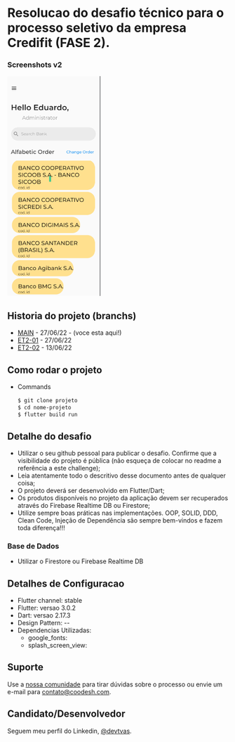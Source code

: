<h1>Resolucao do desafio técnico para o processo seletivo da empresa Credifit (FASE 2).</h1>

### Screenshots v2

<img src="assets/images/versao2.png" height="500em" /> 

## Historia do projeto (branchs)

- [MAIN](https://github.com/devtvas/flutter_challenge_credifit2/tree/main) - 27/06/22 - (voce esta aqui!)
- [ET2-01](https://github.com/devtvas/flutter_challenge_credifit2/tree/ET2-01) - 27/06/22 
- [ET2-02](https://github.com/devtvas/flutter_challenge_credifit2/tree/ET2-02) - 13/06/22

<h2>Como rodar o projeto</h2>

  + Commands

    ```
    $ git clone projeto
    $ cd nome-projeto
    $ flutter build run
    ```
    
<h2>Detalhe do desafio</h2>

* Utilizar o seu github pessoal para publicar o desafio. Confirme que a visibilidade do projeto é pública (não esqueça de colocar no readme a referência a este challenge); 
* Leia atentamente todo o descritivo desse documento antes de qualquer coisa; 
* O projeto deverá ser desenvolvido em Flutter/Dart; 
* Os produtos disponíveis no projeto da aplicação devem ser recuperados através do Firebase Realtime DB ou Firestore; 
* Utilize sempre boas práticas nas implementações. OOP, SOLID, DDD, Clean Code, Injeção de Dependência são sempre bem-vindos e fazem toda diferença!!!

###  Base de Dados

 
* Utilizar o Firestore ou Firebase Realtime DB

<h2>Detalhes de Configuracao</h2>
  
  + Flutter channel: stable 
  + Flutter: versao 3.0.2
  + Dart: versao 2.17.3
  + Design Pattern: --
  + Dependencias Utilizadas:  
    - google_fonts: 
    - splash_screen_view:


## Suporte

Use a [nossa comunidade](https://coodesh.com/desenvolvedores#community) para tirar dúvidas sobre o processo ou envie um e-mail para contato@coodesh.com.

## Candidato/Desenvolvedor

Seguem meu perfil do Linkedin, [@devtvas](https://www.linkedin.com/in/devtvas/).
